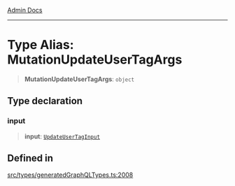 [Admin Docs](/)

***

# Type Alias: MutationUpdateUserTagArgs

> **MutationUpdateUserTagArgs**: `object`

## Type declaration

### input

> **input**: [`UpdateUserTagInput`](UpdateUserTagInput.md)

## Defined in

[src/types/generatedGraphQLTypes.ts:2008](https://github.com/Suyash878/talawa-api/blob/cfd688207611ba245c99edd8dbaccb2cdbf6a043/src/types/generatedGraphQLTypes.ts#L2008)
